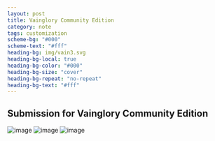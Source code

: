 ```yaml
---
layout: post
title: Vainglory Community Edition
category: note
tags: customization
scheme-bg: "#000"
scheme-text: "#fff"
heading-bg: img/vain3.svg
heading-bg-local: true
heading-bg-color: "#000"
heading-bg-size: "cover"
heading-bg-repeat: "no-repeat"
heading-bg-text: "#fff"
---
```


## Submission for Vainglory Community Edition 
![image](assets/img/vain1.svg)
![image](assets/img/vain2.svg)
![image](assets/img/vain3.svg)